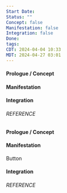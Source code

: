 ```yaml
---
Start Date:
Status: ""
Concept: false
Manifestation: false
Integration: false
Done:
tags:
CDT: 2024-04-04 10:33
MDT: 2024-04-27 03:01
---
```

#### Prologue / Concept

#### Manifestation

#### Integration

###### REFERENCE
#### Prologue / Concept

#### Manifestation
Button 
#### Integration

###### REFERENCE
